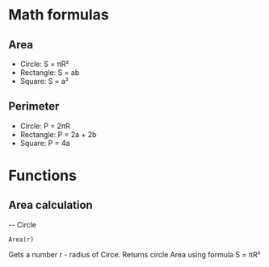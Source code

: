 # Math formulas
## Area
- Circle: S = πR²
- Rectangle: S = ab
- Square: S = a²

## Perimeter
- Circle: P = 2πR
- Rectangle: P = 2a + 2b
- Square: P = 4a

# Functions
## Area calculation
-- Circle
```
Area(r)
```
Gets a number r - radius of Circe. Returns circle Area using formula S = πR²

